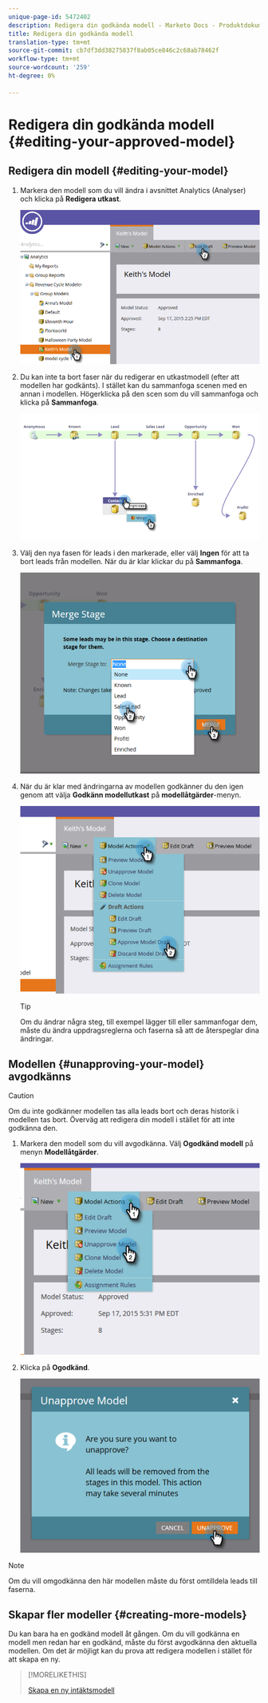 ```yaml
---
unique-page-id: 5472402
description: Redigera din godkända modell - Marketo Docs - Produktdokumentation
title: Redigera din godkända modell
translation-type: tm+mt
source-git-commit: cb7df3dd38275837f8ab05ce846c2c68ab78462f
workflow-type: tm+mt
source-wordcount: '259'
ht-degree: 0%

---
```



# Redigera din godkända modell {#editing-your-approved-model}

## Redigera din modell {#editing-your-model}

1. Markera den modell som du vill ändra i avsnittet Analytics (Analyser) och klicka på **Redigera utkast**.

   ![](assets/one.png)

1. Du kan inte ta bort faser när du redigerar en utkastmodell (efter att modellen har godkänts). I stället kan du sammanfoga scenen med en annan i modellen. Högerklicka på den scen som du vill sammanfoga och klicka på **Sammanfoga**.

   ![](assets/two.png)

1. Välj den nya fasen för leads i den markerade, eller välj **Ingen** för att ta bort leads från modellen. När du är klar klickar du på **Sammanfoga**.

   ![](assets/three.png)

1. När du är klar med ändringarna av modellen godkänner du den igen genom att välja **Godkänn modellutkast** på **modellåtgärder**-menyn.

   ![](assets/four.png)

   >[!TIP]
   >
   >Om du ändrar några steg, till exempel lägger till eller sammanfogar dem, måste du ändra uppdragsreglerna och faserna så att de återspeglar dina ändringar.

## Modellen {#unapproving-your-model} avgodkänns

>[!CAUTION]
>
>Om du inte godkänner modellen tas alla leads bort och deras historik i modellen tas bort. Överväg att redigera din modell i stället för att inte godkänna den.

1. Markera den modell som du vill avgodkänna. Välj **Ogodkänd modell** på menyn **Modellåtgärder**.

   ![](assets/five.png)

1. Klicka på **Ogodkänd**.

   ![](assets/six.png)

>[!NOTE]
>
>Om du vill omgodkänna den här modellen måste du först omtilldela leads till faserna.

## Skapar fler modeller {#creating-more-models}

Du kan bara ha en godkänd modell åt gången. Om du vill godkänna en modell men redan har en godkänd, måste du först avgodkänna den aktuella modellen. Om det är möjligt kan du prova att redigera modellen i stället för att skapa en ny.

>[!MORELIKETHIS]
>
>[Skapa en ny intäktsmodell](/help/marketo/product-docs/reporting/revenue-cycle-analytics/revenue-cycle-models/create-a-new-revenue-model.md)
